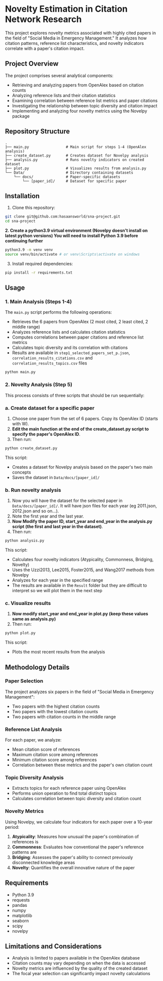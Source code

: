# Novelty Estimation in Citation Network Research

This project explores novelty metrics associated with highly cited papers in the field of "Social Media in Emergency Management." It analyzes how citation patterns, reference list characteristics, and novelty indicators correlate with a paper's citation impact.

## Project Overview

The project comprises several analytical components:
- Retrieving and analyzing papers from OpenAlex based on citation counts
- Analyzing reference lists and their citation statistics
- Examining correlation between reference list metrics and paper citations
- Investigating the relationship between topic diversity and citation impact
- Implementing and analyzing four novelty metrics using the Novelpy package

## Repository Structure

```
.
├── main.py                 # Main script for steps 1-4 (OpenAlex analysis)
├── create_dataset.py       # Creates dataset for Novelpy analysis
├── analysis.py             # Runs novelty indicators on created dataset
├── plot.py                 # Visualizes results from analysis.py
└── Data/                   # Directory containing datasets
    └── docs/               # Paper-specific datasets
        └── [paper_id]/     # Dataset for specific paper
```

## Installation

1. Clone this repository:
```bash
git clone git@github.com:hasaansworld/sna-project.git
cd sna-project
```

**2. Create a python3.9 virtual environment (Novelpy doesn't install on latest python versions)
   You will need to install Python 3.9 before continuing further**

```bash
python3.9 -m venv venv
source venv/bin/activate # or venv\Scripts\activate on windows
```

3. Install required dependencies:
```bash
pip install -r requirements.txt
```

## Usage

### 1. Main Analysis (Steps 1-4)

The `main.py` script performs the following operations:
- Retrieves the 6 papers from OpenAlex (2 most cited, 2 least cited, 2 middle range)
- Analyzes reference lists and calculates citation statistics
- Computes correlations between paper citations and reference list metrics
- Calculates topic diversity and its correlation with citations
- Results are available in `step1_selected_papers_set_p.json`, `correlation_results_citations.csv` and `correlation_results_topics.csv` files

```bash
python main.py
```

### 2. Novelty Analysis (Step 5)

This process consists of three scripts that should be run sequentially:

### a. Create dataset for a specific paper
1. Choose one paper from the set of 6 papers. Copy its OpenAlex ID (starts with W).
2. **Edit the main function at the end of the create_dataset.py script to specify the paper's OpenAlex ID**.
3. Then run:

```bash
python create_dataset.py
```

This script:
- Creates a dataset for Novelpy analysis based on the paper's two main concepts
- Saves the dataset in `Data/docs/[paper_id]/`

### b. Run novelty analysis
1. Now you will have the dataset for the selected paper in `Data/docs/[paper_id]/`. It will have json files for each year (eg 2011.json, 2012.json and so on...).
2. Note the first year and the last year. 
3. **Now Modify the paper ID, start_year and end_year in the analysis.py script (the first and last year in the dataset)**.
4. Then run:

```bash
python analysis.py
```

This script:
- Calculates four novelty indicators (Atypicality, Commonness, Bridging, Novelty)
- Uses the Uzzi2013, Lee2015, Foster2015, and Wang2017 methods from Novelpy
- Analyzes for each year in the specified range
- The results are available in the `Result` folder but they are difficult to interpret so we will plot them in the next step

### c. Visualize results
1. **Now modify start_year and end_year in plot.py (keep these values same as analysis.py)**
2. Then run:
```bash
python plot.py
```
This script:
- Plots the most recent results from the analysis

## Methodology Details

### Paper Selection
The project analyzes six papers in the field of "Social Media in Emergency Management":
- Two papers with the highest citation counts
- Two papers with the lowest citation counts
- Two papers with citation counts in the middle range

### Reference List Analysis
For each paper, we analyze:
- Mean citation score of references
- Maximum citation score among references
- Minimum citation score among references
- Correlation between these metrics and the paper's own citation count

### Topic Diversity Analysis
- Extracts topics for each reference paper using OpenAlex
- Performs union operation to find total distinct topics
- Calculates correlation between topic diversity and citation count

### Novelty Metrics
Using Novelpy, we calculate four indicators for each paper over a 10-year period:
1. **Atypicality**: Measures how unusual the paper's combination of references is
2. **Commonness**: Evaluates how conventional the paper's reference patterns are
3. **Bridging**: Assesses the paper's ability to connect previously disconnected knowledge areas
4. **Novelty**: Quantifies the overall innovative nature of the paper

## Requirements

- Python 3.9
- requests
- pandas
- numpy
- matplotlib
- seaborn
- scipy
- novelpy

## Limitations and Considerations

- Analysis is limited to papers available in the OpenAlex database
- Citation counts may vary depending on when the data is accessed
- Novelty metrics are influenced by the quality of the created dataset
- The focal year selection can significantly impact novelty calculations

